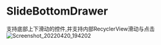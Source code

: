 # SlideBottomDrawer
支持底部上下滑动的控件,并支持内部RecyclerView滑动与点击
![Screenshot_20220420_194202](https://user-images.githubusercontent.com/20015312/164223133-aa250e14-f6bb-42a8-9f5d-154559850a28.png)
